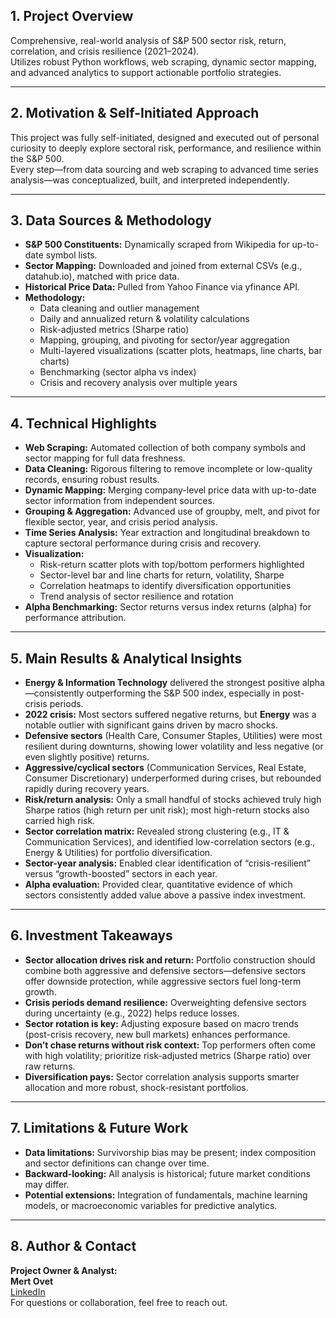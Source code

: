 ## 1. Project Overview

Comprehensive, real-world analysis of S&P 500 sector risk, return, correlation, and crisis resilience (2021–2024).  
Utilizes robust Python workflows, web scraping, dynamic sector mapping, and advanced analytics to support actionable portfolio strategies.

---

## 2. Motivation & Self-Initiated Approach

This project was fully self-initiated, designed and executed out of personal curiosity to deeply explore sectoral risk, performance, and resilience within the S&P 500.  
Every step—from data sourcing and web scraping to advanced time series analysis—was conceptualized, built, and interpreted independently.

---

## 3. Data Sources & Methodology

- **S&P 500 Constituents:** Dynamically scraped from Wikipedia for up-to-date symbol lists.
- **Sector Mapping:** Downloaded and joined from external CSVs (e.g., datahub.io), matched with price data.
- **Historical Price Data:** Pulled from Yahoo Finance via yfinance API.
- **Methodology:**  
  - Data cleaning and outlier management  
  - Daily and annualized return & volatility calculations  
  - Risk-adjusted metrics (Sharpe ratio)  
  - Mapping, grouping, and pivoting for sector/year aggregation  
  - Multi-layered visualizations (scatter plots, heatmaps, line charts, bar charts)  
  - Benchmarking (sector alpha vs index)  
  - Crisis and recovery analysis over multiple years

---

## 4. Technical Highlights

- **Web Scraping:** Automated collection of both company symbols and sector mapping for full data freshness.
- **Data Cleaning:** Rigorous filtering to remove incomplete or low-quality records, ensuring robust results.
- **Dynamic Mapping:** Merging company-level price data with up-to-date sector information from independent sources.
- **Grouping & Aggregation:** Advanced use of groupby, melt, and pivot for flexible sector, year, and crisis period analysis.
- **Time Series Analysis:** Year extraction and longitudinal breakdown to capture sectoral performance during crisis and recovery.
- **Visualization:**  
    - Risk-return scatter plots with top/bottom performers highlighted  
    - Sector-level bar and line charts for return, volatility, Sharpe  
    - Correlation heatmaps to identify diversification opportunities  
    - Trend analysis of sector resilience and rotation
- **Alpha Benchmarking:** Sector returns versus index returns (alpha) for performance attribution.

---

## 5. Main Results & Analytical Insights

- **Energy & Information Technology** delivered the strongest positive alpha—consistently outperforming the S&P 500 index, especially in post-crisis periods.
- **2022 crisis:** Most sectors suffered negative returns, but **Energy** was a notable outlier with significant gains driven by macro shocks.
- **Defensive sectors** (Health Care, Consumer Staples, Utilities) were most resilient during downturns, showing lower volatility and less negative (or even slightly positive) returns.
- **Aggressive/cyclical sectors** (Communication Services, Real Estate, Consumer Discretionary) underperformed during crises, but rebounded rapidly during recovery years.
- **Risk/return analysis:** Only a small handful of stocks achieved truly high Sharpe ratios (high return per unit risk); most high-return stocks also carried high risk.
- **Sector correlation matrix:** Revealed strong clustering (e.g., IT & Communication Services), and identified low-correlation sectors (e.g., Energy & Utilities) for portfolio diversification.
- **Sector-year analysis:** Enabled clear identification of “crisis-resilient” versus “growth-boosted” sectors in each year.
- **Alpha evaluation:** Provided clear, quantitative evidence of which sectors consistently added value above a passive index investment.

---

## 6. Investment Takeaways

- **Sector allocation drives risk and return:** Portfolio construction should combine both aggressive and defensive sectors—defensive sectors offer downside protection, while aggressive sectors fuel long-term growth.
- **Crisis periods demand resilience:** Overweighting defensive sectors during uncertainty (e.g., 2022) helps reduce losses.
- **Sector rotation is key:** Adjusting exposure based on macro trends (post-crisis recovery, new bull markets) enhances performance.
- **Don’t chase returns without risk context:** Top performers often come with high volatility; prioritize risk-adjusted metrics (Sharpe ratio) over raw returns.
- **Diversification pays:** Sector correlation analysis supports smarter allocation and more robust, shock-resistant portfolios.

---

## 7. Limitations & Future Work

- **Data limitations:** Survivorship bias may be present; index composition and sector definitions can change over time.
- **Backward-looking:** All analysis is historical; future market conditions may differ.
- **Potential extensions:** Integration of fundamentals, machine learning models, or macroeconomic variables for predictive analytics.

---

## 8. Author & Contact

**Project Owner & Analyst:**  
**Mert Ovet**  
[LinkedIn](https://www.linkedin.com/in/mertovet)  
For questions or collaboration, feel free to reach out.



